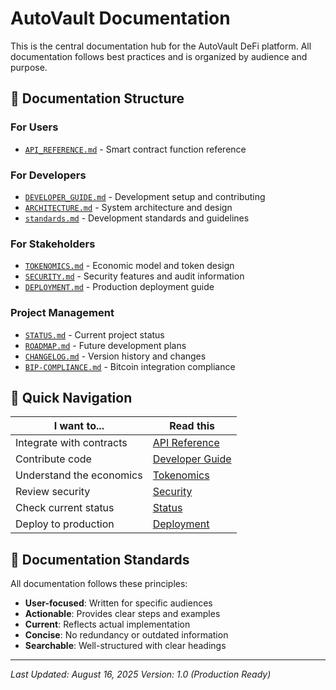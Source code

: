# AutoVault Documentation

This is the central documentation hub for the AutoVault DeFi platform. All documentation follows best practices and is organized by audience and purpose.

## 📁 Documentation Structure

### For Users
- [`API_REFERENCE.md`](./API_REFERENCE.md) - Smart contract function reference

### For Developers  
- [`DEVELOPER_GUIDE.md`](./DEVELOPER_GUIDE.md) - Development setup and contributing
- [`ARCHITECTURE.md`](./ARCHITECTURE.md) - System architecture and design
- [`standards.md`](./standards.md) - Development standards and guidelines

### For Stakeholders
- [`TOKENOMICS.md`](./TOKENOMICS.md) - Economic model and token design
- [`SECURITY.md`](./SECURITY.md) - Security features and audit information
- [`DEPLOYMENT.md`](./DEPLOYMENT.md) - Production deployment guide

### Project Management
- [`STATUS.md`](./STATUS.md) - Current project status
- [`ROADMAP.md`](./ROADMAP.md) - Future development plans
- [`CHANGELOG.md`](./CHANGELOG.md) - Version history and changes
- [`BIP-COMPLIANCE.md`](./BIP-COMPLIANCE.md) - Bitcoin integration compliance

## 🎯 Quick Navigation

| I want to... | Read this |
|---------------|-----------|
| Integrate with contracts | [API Reference](./API_REFERENCE.md) |
| Contribute code | [Developer Guide](./DEVELOPER_GUIDE.md) |
| Understand the economics | [Tokenomics](./TOKENOMICS.md) |
| Review security | [Security](./SECURITY.md) |
| Check current status | [Status](./STATUS.md) |
| Deploy to production | [Deployment](./DEPLOYMENT.md) |

## 📝 Documentation Standards

All documentation follows these principles:

- **User-focused**: Written for specific audiences
- **Actionable**: Provides clear steps and examples  
- **Current**: Reflects actual implementation
- **Concise**: No redundancy or outdated information
- **Searchable**: Well-structured with clear headings

---

*Last Updated: August 16, 2025*
*Version: 1.0 (Production Ready)*
